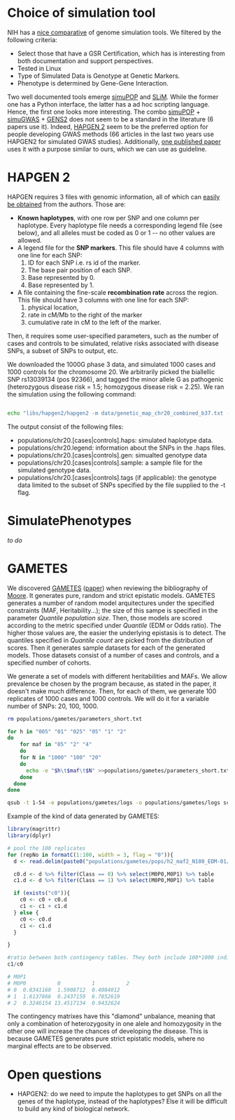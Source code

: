# Choice of simulation tool

NIH has a [nice comparative](https://popmodels.cancercontrol.cancer.gov/gsr/search/) of genome simulation tools. We filtered by the following criteria:

* Select those that have a GSR Certification, which has is interesting from both documentation and support perspectives.
* Tested in Linux
* Type of Simulated Data is Genotype at Genetic Markers.
* Phenotype is determined by Gene-Gene Interaction.

Two well documented tools emerge [simuPOP](http://simupop.sourceforge.net) and [SLiM](https://messerlab.org/slim/). While the former one has a Python interface, the latter has a ad hoc scripting language. Hence, the first one looks more interesting. The combo [simuPOP](http://simupop.sourceforge.net) + [simuGWAS](http://simupop.sourceforge.net/Cookbook/SimuGWAS) + [GENS2](https://sourceforge.net/projects/gensim/) does not seem to be a standard in the literature (6 papers use it). Indeed, [HAPGEN 2](https://mathgen.stats.ox.ac.uk/genetics_software/hapgen/hapgen2.html) seem to be the preferred option for people developing GWAS methods (66 articles in the last two years use HAPGEN2 for simulated GWAS studies). Additionally, [one published paper](http://link.springer.com/article/10.1007/s00702-014-1341-9) uses it with a purpose similar to ours, which we can use as guideline.

# HAPGEN 2

HAPGEN requires 3 files with genomic information, all of which can [easily be obtained](https://mathgen.stats.ox.ac.uk/impute/impute_v2.html#reference) from the authors. Those are:

* **Known haplotypes**, with one row per SNP and one column per haplotype. Every haplotype file needs a corresponding legend file (see below), and all alleles must be coded as 0 or 1 -- no other values are allowed.
* A legend file for the **SNP markers**. This file should have 4 columns with one line for each SNP:
  1. ID for each SNP i.e. rs id of the marker.
  2. The base pair position of each SNP.
  3. Base represented by 0.
  4. Base represented by 1.
* A file containing the fine-scale **recombination rate** across the region. This file should have 3 columns with one line for each SNP:
  1. physical location,
  2. rate in cM/Mb to the right of the marker
  3. cumulative rate in cM to the left of the marker.

Then, it requires some user-specified parameters, such as the number of cases and controls to be simulated, relative risks associated with disease SNPs, a subset of SNPs to output, etc.

We downloaded the 1000G phase 3 data, and simulated 1000 cases and 1000 controls for the chromosome 20. We arbitrarily picked the biallellic SNP rs13039134 (pos 92366), and tagged the minor allele G as pathogenic (heterozygous disease risk = 1.5; homozygous disease risk = 2.25). We ran the simulation using the following command:

```bash

echo "libs/hapgen2/hapgen2 -m data/genetic_map_chr20_combined_b37.txt -h data/1000GP_Phase3_chr20.hap -l data/1000GP_Phase3_chr20.legend -o populations/chr20 -n 1000 1000 -dl 92366 1 1.5 2.25" | qsub -cwd -S /bin/bash -V -o o.chr20.100.txt -e e.chr20.100.txt -N hapgen.chr20

```
The output consist of the following files:

* populations/chr20.[cases|controls].haps: simulated haplotype data.
* populations/chr20.legend: information about the SNPs in the .haps files.
* populations/chr20.[cases|controls].gen: simualted genotype data
* populations/chr20.[cases|controls].sample: a sample file for the simulated genotype data.
* populations/chr20.[cases|controls].tags (if applicable): the genotype data limited to the subset of SNPs specified by the file supplied to the -t flag.

# SimulatePhenotypes

*to do*

# GAMETES

We discovered [GAMETES](https://sourceforge.net/projects/gametes/?source=navbar) ([paper](https://www.ncbi.nlm.nih.gov/pmc/articles/PMC3605108/)) when reviewing the bibliography of [Moore](https://scholar.google.fr/citations?user=mE1Te78AAAAJ&hl=en&oi=ao). It generates pure, random and strict epistatic models. GAMETES generates a number of random model arquitectures under the specified constraints (MAF, Heritability...); the size of this sampe is specified in the parameter *Quantile population size*. Then, those models are scored according to the metric specified under *Quantile* (EDM or Odds ratio). The higher those values are, the easier the underlying epistasis is to detect. The quantiles specified in *Quantile count* are picked from the distribution of scores. Then it generates sample datasets for each of the generated models. Those datasets consist of a number of cases and controls, and a specified number of cohorts.

We generate a set of models with different heritabilities and MAFs. We allow prevalence be chosen by the program because, as stated in the paper, it doesn't make much difference. Then, for each of them, we generate 100 replicates of 1000 cases and 1000 controls. We will do it for a variable number of SNPs: 20, 100, 1000.

```bash
rm populations/gametes/parameters_short.txt

for h in "005" "01" "025" "05" "1" "2"
do
	for maf in "05" "2" "4"
	do
    for N in "1000" "100" "20"
    do
      echo -e "$h\t$maf\t$N" >>populations/gametes/parameters_short.txt
    done
  done
done

qsub -t 1-54 -e populations/gametes/logs -o populations/gametes/logs scripts/gametes.sh
```

Example of the kind of data generated by GAMETES:

```r
library(magrittr)
library(dplyr)

# pool the 100 replicates
for (repNo in formatC(1:100, width = 3, flag = "0")){
  d <- read.delim(paste0("populations/gametes/pops/h2_maf2_N100_EDM-01/h2_maf2_N100_EDM-01_",repNo,".txt"))

  c0.d <- d %>% filter(Class == 0) %>% select(M0P0,M0P1) %>% table
  c1.d <- d %>% filter(Class == 1) %>% select(M0P0,M0P1) %>% table

  if (exists("c0")){
    c0 <- c0 + c0.d
    c1 <- c1 + c1.d
  } else {
    c0 <- c0.d
    c1 <- c1.d
  }

}

#ratio between both contingency tables. They both include 100*1000 individuals
c1/c0

# M0P1
# M0P0          0          1          2
# 0  0.8341160  1.5908712  0.4084012
# 1  1.6137866  0.2437159  6.7852619
# 2  0.3246154 13.4517134  0.9432624

```
The contingency matrixes have this "diamond" unbalance, meaning that only a combination of heterozygosity in one alele and homozygosity in the other one will increase the chances of developing the disease. This is because GAMETES generates pure strict epistatic models, where no marginal effects are to be observed.

# Open questions

* HAPGEN2: do we need to impute the haplotypes to get SNPs on all the genes of the haplotype, instead of the haplotypes? Else it will be difficult to build any kind of biological network.
